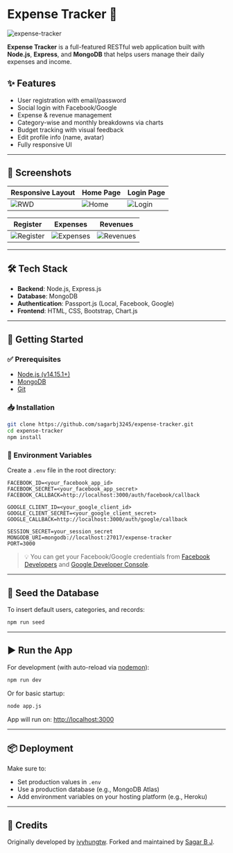 
# Expense Tracker 💸

![expense-tracker](public/photos/expense-tracker.gif)

**Expense Tracker** is a full-featured RESTful web application built with **Node.js**, **Express**, and **MongoDB** that helps users manage their daily expenses and income.



## ✨ Features

- User registration with email/password
- Social login with Facebook/Google
- Expense & revenue management
- Category-wise and monthly breakdowns via charts
- Budget tracking with visual feedback
- Edit profile info (name, avatar)
- Fully responsive UI

---

## 📸 Screenshots

| Responsive Layout | Home Page | Login Page |
|------------------|-----------|------------|
| ![RWD](public/photos/expense-tracker-RWD.gif) | ![Home](public/photos/index.png) | ![Login](public/photos/login-new.png) |

| Register | Expenses | Revenues |
|---------|----------|----------|
| ![Register](public/photos/register-new.png) | ![Expenses](public/photos/expenses.png) | ![Revenues](public/photos/revenues.png) |

---

## 🛠️ Tech Stack

- **Backend**: Node.js, Express.js
- **Database**: MongoDB
- **Authentication**: Passport.js (Local, Facebook, Google)
- **Frontend**: HTML, CSS, Bootstrap, Chart.js

---

## 🚀 Getting Started

### ✅ Prerequisites

- [Node.js (v14.15.1+)](https://nodejs.org/en/)
- [MongoDB](https://www.mongodb.com/)
- [Git](https://git-scm.com/)

### 📥 Installation

```bash
git clone https://github.com/sagarbj3245/expense-tracker.git
cd expense-tracker
npm install
````

### 🔑 Environment Variables

Create a `.env` file in the root directory:

```env
FACEBOOK_ID=<your_facebook_app_id>
FACEBOOK_SECRET=<your_facebook_app_secret>
FACEBOOK_CALLBACK=http://localhost:3000/auth/facebook/callback

GOOGLE_CLIENT_ID=<your_google_client_id>
GOOGLE_CLIENT_SECRET=<your_google_client_secret>
GOOGLE_CALLBACK=http://localhost:3000/auth/google/callback

SESSION_SECRET=your_session_secret
MONGODB_URI=mongodb://localhost:27017/expense-tracker
PORT=3000
```

> 💡 You can get your Facebook/Google credentials from [Facebook Developers](https://developers.facebook.com/) and [Google Developer Console](https://console.developers.google.com/).

---

## 🌱 Seed the Database

To insert default users, categories, and records:

```bash
npm run seed
```

---

## ▶️ Run the App

For development (with auto-reload via [nodemon](https://www.npmjs.com/package/nodemon)):

```bash
npm run dev
```

Or for basic startup:

```bash
node app.js
```

App will run on: [http://localhost:3000](http://localhost:3000)

---

## 📦 Deployment

Make sure to:

* Set production values in `.env`
* Use a production database (e.g., MongoDB Atlas)
* Add environment variables on your hosting platform (e.g., Heroku)

---



## 🙌 Credits

Originally developed by [ivyhungtw](https://github.com/ivyhungtw). Forked and maintained by [Sagar B J](https://github.com/sagarbj3245).

```
